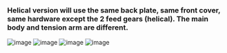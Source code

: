 ### Helical version will use the same back plate, same front cover, same hardware except the 2 feed gears (helical). The main body and tension arm are different.

![image](https://user-images.githubusercontent.com/37383368/152826700-5d6a8dc8-e09c-4a19-9a62-3d0d9dfe0b45.png)
![image](https://user-images.githubusercontent.com/37383368/146016239-39dd0b15-8b3d-4f1d-9808-7e19070ea316.png)
![image](https://user-images.githubusercontent.com/37383368/146016436-1e0173d9-1f4b-4490-a1b4-e32b7073eb52.png)
![image](https://user-images.githubusercontent.com/37383368/146016408-cc00f829-721e-4974-a4f7-c0baffd89d8b.png)
